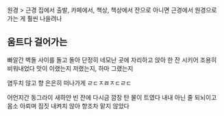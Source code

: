 원경 > 근경
집에서 출발, 카페에서, 책상, 책상에서 잔으로
아니면 근경에서 원경으로 가는 게 훨씬 나을려나

움트다 걸어가는
-----------

빠알간 벽돌 사이를 돌고 돌아
단정히 네모난 곳에 자리하고 앉아 
한 잔 시키어 조용히 비워내었다
맛이 이랬는지 저랬는지, 하마 그랬는지

염두치 않고 향 은은히 떠나가게
ㄹㄷㅈㅀㅈㄷㄹㄷ

어언지간 동그라이 새하얀 빈 잔에
다시금 깜장 탄 물이 트였다
내내 아닌 줄 되뇌이고 몸소 아뢰며
짐짓 내켜치 않아 향조차 맡지 않았다

